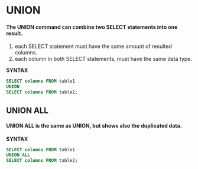 # UNION

#### The UNION command can combine two SELECT statements into one result.

1. each SELECT statement must have the same amount of resulted columns.
2. each column in both SELECT statements, must have the same data type.

**SYNTAX**

```sql
SELECT columns FROM table1
UNION
SELECT columns FROM table2;
```

## UNION ALL

#### UNION ALL is the same as UNION, but shows also the duplicated data. 
**SYNTAX**

```sql
SELECT columns FROM table1
UNION ALL
SELECT columns FROM table2;
```
